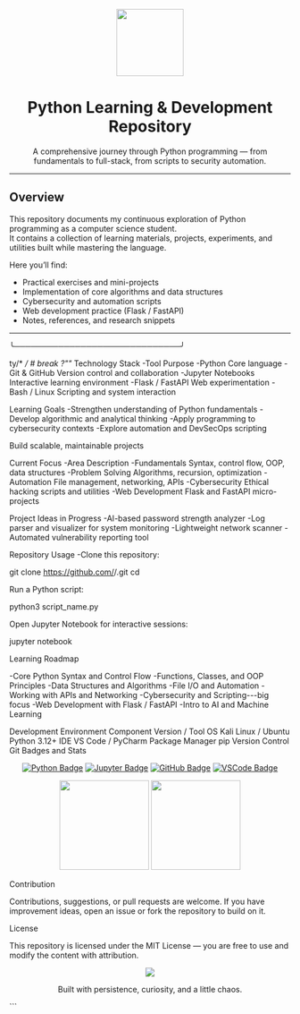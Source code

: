 <!-- Banner -->
<p align="center">
  <img src="https://raw.githubusercontent.com/PKief/vscode-material-icon-theme/main/images/python-logo.png" width="120"/>
</p>

<h1 align="center">Python Learning & Development Repository</h1>

<p align="center">
  A comprehensive journey through Python programming — from fundamentals to full-stack, from scripts to security automation.
</p>

---

## Overview

This repository documents my continuous exploration of Python programming as a computer science student.  
It contains a collection of learning materials, projects, experiments, and utilities built while mastering the language.

Here you’ll find:
- Practical exercises and mini-projects  
- Implementation of core algorithms and data structures  
- Cybersecurity and automation scripts  
- Web development practice (Flask / FastAPI)  
- Notes, references, and research snippets  

---


╰──────────────────────────────╯

ty/* */ # break ?""*
Technology Stack
-Tool	Purpose
-Python	Core language
-Git & GitHub	Version control and collaboration
-Jupyter Notebooks	Interactive learning environment
-Flask / FastAPI	Web experimentation
-Bash / Linux	Scripting and system interaction

Learning Goals
-Strengthen understanding of Python fundamentals
-Develop algorithmic and analytical thinking
-Apply programming to cybersecurity contexts
-Explore automation and DevSecOps scripting

Build scalable, maintainable projects

Current Focus
-Area	Description
-Fundamentals	Syntax, control flow, OOP, data structures
-Problem Solving	Algorithms, recursion, optimization
-Automation	File management, networking, APIs
-Cybersecurity	Ethical hacking scripts and utilities
-Web Development	Flask and FastAPI micro-projects

Project Ideas in Progress
-AI-based password strength analyzer
-Log parser and visualizer for system monitoring
-Lightweight network scanner
-Automated vulnerability reporting tool

Repository Usage
-Clone this repository:

git clone https://github.com/<your-username>/<repo-name>.git
cd <repo-name>


Run a Python script:

python3 script_name.py


Open Jupyter Notebook for interactive sessions:

jupyter notebook

Learning Roadmap

-Core Python Syntax and Control Flow
-Functions, Classes, and OOP Principles
-Data Structures and Algorithms
-File I/O and Automation
-Working with APIs and Networking
-Cybersecurity and Scripting---big focus
-Web Development with Flask / FastAPI
-Intro to AI and Machine Learning

Development Environment
Component	Version / Tool
OS	Kali Linux / Ubuntu
Python	3.12+
IDE	VS Code / PyCharm
Package Manager	pip
Version Control	Git
Badges and Stats
<p align="center"> <a href="https://www.python.org/" target="_blank"><img src="https://img.shields.io/badge/Python-3.12-blue?logo=python&logoColor=white" alt="Python Badge"/></a> <a href="https://jupyter.org/" target="_blank"><img src="https://img.shields.io/badge/Jupyter-Notebook-orange?logo=jupyter" alt="Jupyter Badge"/></a> <a href="https://github.com/<your-username>" target="_blank"><img src="https://img.shields.io/badge/GitHub-Repo-black?logo=github" alt="GitHub Badge"/></a> <a href="https://code.visualstudio.com/" target="_blank"><img src="https://img.shields.io/badge/VSCode-Editor-blue?logo=visualstudiocode" alt="VSCode Badge"/></a> </p> <p align="center"> <img src="https://github-readme-stats.vercel.app/api?username=<your-username>&show_icons=true&theme=github_dark" height="160" /> <img src="https://github-readme-stats.vercel.app/api/top-langs/?username=<your-username>&layout=compact&theme=github_dark" height="160" /> </p>
Contribution

Contributions, suggestions, or pull requests are welcome.
If you have improvement ideas, open an issue or fork the repository to build on it.

License

This repository is licensed under the MIT License — you are free to use and modify the content with attribution.

<p align="center"> <img src="https://readme-typing-svg.herokuapp.com?color=36BCF7&lines=Keep+learning,+keep+coding." /> </p> <p align="center"> Built with persistence, curiosity, and a little chaos. </p> ```
